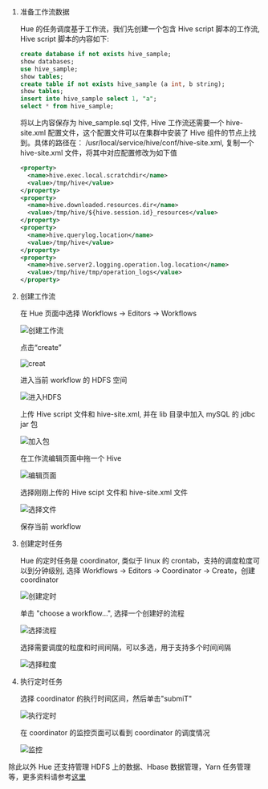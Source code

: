 1. 准备工作流数据

    Hue 的任务调度基于工作流，我们先创建一个包含 Hive script 脚本的工作流, Hive script 脚本的内容如下:

    ``` sql
    create database if not exists hive_sample;
    show databases;
    use hive_sample;
    show tables;
    create table if not exists hive_sample (a int, b string);
    show tables;
    insert into hive_sample select 1, "a";
    select * from hive_sample;
    ```

    将以上内容保存为 hive_sample.sql 文件, Hive 工作流还需要一个 hive-site.xml 配置文件，这个配置文件可以在集群中安装了 Hive 组件的节点上找到。具体的路径在： /usr/local/service/hive/conf/hive-site.xml, 复制一个 hive-site.xml 文件，将其中对应配置修改为如下值

    ``` xml
    <property>
      <name>hive.exec.local.scratchdir</name>
      <value>/tmp/hive</value>
    </property>
    <property>
      <name>hive.downloaded.resources.dir</name>
      <value>/tmp/hive/${hive.session.id}_resources</value>
    </property>
    <property>
      <name>hive.querylog.location</name>
      <value>/tmp/hive</value>
    </property>
    <property>
      <name>hive.server2.logging.operation.log.location</name>
      <value>/tmp/hive/tmp/operation_logs</value>
    </property>
    ```

    
2. 创建工作流

    在 Hue 页面中选择 Workflows -> Editors -> Workflows

    ![创建工作流](https://mc.qcloudimg.com/static/img/d370180a4d6886b335e199cf045dcab9/5-8-2-1.png)

    点击“create”

    ![creat](https://mc.qcloudimg.com/static/img/51aab5e3987b1a627c9914667317bc89/5-8-2-2.png)

    进入当前 workflow 的 HDFS 空间

    ![进入HDFS](https://mc.qcloudimg.com/static/img/ad9c45d94cb125df03b434191b4ce806/5-8-2-3.png)

    上传 Hive script 文件和 hive-site.xml, 并在 lib 目录中加入 mySQL 的 jdbc jar 包

     ![加入包](https://mc.qcloudimg.com/static/img/18dc191755cdb726c862942c3dc9c51e/5-8-2-4.png  )

    在工作流编辑页面中拖一个 Hive

    ![编辑页面](https://mc.qcloudimg.com/static/img/9eca15617a835b1f0828ef9501810dda/5-8-2-5.png)

    选择刚刚上传的 Hive scipt 文件和 hive-site.xml 文件

    ![选择文件](https://mc.qcloudimg.com/static/img/8aba3d74764e60f739dcb0caf15ad1ac/5-8-2-6.png)

    保存当前 workflow

3. 创建定时任务

    Hue 的定时任务是 coordinator, 类似于 linux 的 crontab，支持的调度粒度可以到分钟级别, 选择 Workflows -> Editors -> Coordinator -> Create，创建 coordinator

    ![创建定时](https://mc.qcloudimg.com/static/img/e0e18b6ee297fc42a30b741371a47098/5-8-2-7.png)

    单击 "choose a workflow...", 选择一个创建好的流程

    ![选择流程](https://mc.qcloudimg.com/static/img/7636daf7c05d7691291a93406e851783/5-8-2-8.png)

    选择需要调度的粒度和时间间隔，可以多选，用于支持多个时间间隔

    ![选择粒度](https://mc.qcloudimg.com/static/img/e8d8649600f3b22be693dbb8fa80d603/5-8-2-9.png)

4. 执行定时任务

    选择 coordinator 的执行时间区间，然后单击"submiT"

    ![执行定时](https://mc.qcloudimg.com/static/img/a145f4c79bac4a69797fb669bde921cf/5-8-2-10.png)

    在 coordinator 的监控页面可以看到 coordinator 的调度情况    

    ![监控](https://mc.qcloudimg.com/static/img/1f0f8cbc0164c31c6ac9a7b4e069ecdf/5-8-2-11.png)

除此以外 Hue 还支持管理 HDFS 上的数据、Hbase 数据管理，Yarn 任务管理等，更多资料请参考[这里](http://gethue.com/blog/)